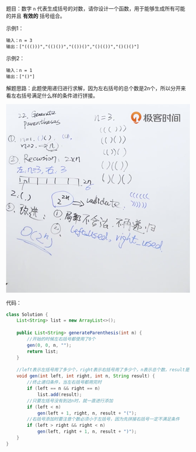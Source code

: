 题目：数字 `n` 代表生成括号的对数，请你设计一个函数，用于能够生成所有可能的并且 **有效的** 括号组合。

示例1：

```shell
输入：n = 3
输出：["((()))","(()())","(())()","()(())","()()()"]
```

示例2：

```shell
输入：n = 1
输出：["()"]
```

解题思路：此题使用递归进行求解，因为左右括号的总个数是2n个，所以分开来看左右括号满足什么样的条件进行拼接。

![dfs](./22/dfs.png)

代码：

```java
class Solution {
    List<String> list = new ArrayList<>();

    public List<String> generateParenthesis(int n) {
      	//开始的时候左右括号都使用了0个
        gen(0, 0, n, "");
        return list;
    }

  	//left表示左括号用了多少个，right表示右括号用了多少个，n表示总个数，result是字符串结果
    void gen(int left, int right, int n, String result) {
      	//终止递归条件，当左右括号都用完时
        if (left == n && right == n)
            list.add(result);
      	//只要左括号没有到达n时，就一直进行添加
        if (left < n)
            gen(left + 1, right, n, result + "(");
      	//右括号添加时要注意个数必须小于左括号，因为先拼接右括号一定不满足条件
        if (left > right && right < n)
            gen(left, right + 1, n, result + ")");
    }
}
```

